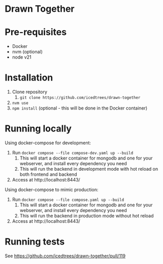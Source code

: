 # Drawn Together

# Pre-requisites

- Docker
- nvm (optional)
- node v21

# Installation

1. Clone repository
   1. `git clone https://github.com/icedtrees/drawn-together`
2. `nvm use`
3. `npm install` (optional - this will be done in the Docker container)

# Running locally

Using docker-compose for development:

1. Run `docker compose --file compose-dev.yaml up --build`
   1. This will start a docker container for mongodb and one for your webserver, and install every dependency you need
   2. This will run the backend in development mode with hot reload on both 
      frontend and backend
2. Access at http://localhost:8443/

Using docker-compose to mimic production:

1. Run `docker compose --file compose.yaml up --build`
    1. This will start a docker container for mongodb and one for your webserver, and install every dependency you need
    2. This will run the backend in production mode without hot reload
2. Access at http://localhost:8443/

# Running tests

See https://github.com/icedtrees/drawn-together/pull/119
